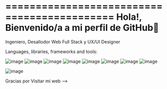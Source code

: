 ============================================
Hola!, Bienvenido/a a mi perfil de GitHub👋
============================================

Ingeniero, Desallodor Web Full Stack y UX/UI Designer

Languages, libraries, frameworks and tools:

![image](https://user-images.githubusercontent.com/104037627/207138363-78e0fc71-c9bc-47d0-9d36-5d5e7cc93d6c.png)
![image](https://user-images.githubusercontent.com/104037627/207138405-d8fa6121-ac1f-4936-97ef-752e43e964d3.png)
![image](https://user-images.githubusercontent.com/104037627/207138422-e1b72902-d52f-4139-b257-30017e12b4b6.png)
![image](https://user-images.githubusercontent.com/104037627/207138443-64070e7a-9f68-4e0c-8928-44e8a63deb18.png)
![image](https://user-images.githubusercontent.com/104037627/207138475-71c7336e-d668-485d-a09b-edd1b35a1445.png)
![image](https://user-images.githubusercontent.com/104037627/207138500-480b3545-b1ed-4149-9e2c-0a6be7a145c1.png)
![image](https://user-images.githubusercontent.com/104037627/207138517-d3f92cf9-e693-4885-95f9-02ed1b2fd099.png)
![image](https://user-images.githubusercontent.com/104037627/207138536-245dbc38-55fa-41d2-a946-b4edad4140d3.png)

![image](https://user-images.githubusercontent.com/104037627/207138662-2b4942c7-085b-4f84-a583-a944841dbbda.png)


Gracias por Visitar mi web
-->
